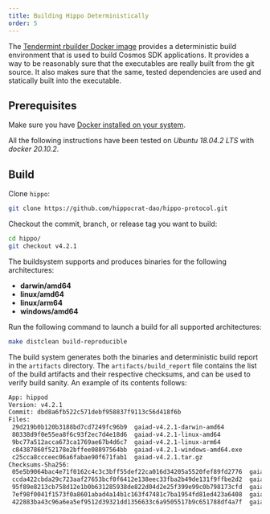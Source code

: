 ```yaml
---
title: Building Hippo Deterministically
order: 5
---
```


The [Tendermint rbuilder Docker image](https://github.com/tendermint/images/tree/master/rbuilder) provides a deterministic build environment that is used to build Cosmos SDK applications. It provides a way to be reasonably sure that the executables are really built from the git source. It also makes sure that the same, tested dependencies are used and statically built into the executable.

## Prerequisites

Make sure you have [Docker installed on your system](https://docs.docker.com/get-docker/).

All the following instructions have been tested on _Ubuntu 18.04.2 LTS_ with _docker 20.10.2_.

## Build

Clone `hippo`:

```sh
git clone https://github.com/hippocrat-dao/hippo-protocol.git
```

Checkout the commit, branch, or release tag you want to build:

```sh
cd hippo/
git checkout v4.2.1
```

The buildsystem supports and produces binaries for the following architectures:

- **darwin/amd64**
- **linux/amd64**
- **linux/arm64**
- **windows/amd64**

Run the following command to launch a build for all supported architectures:

```sh
make distclean build-reproducible
```

The build system generates both the binaries and deterministic build report in the `artifacts` directory.
The `artifacts/build_report` file contains the list of the build artifacts and their respective checksums, and can be used to verify
build sanity. An example of its contents follows:

```sh
App: hippod
Version: v4.2.1
Commit: dbd8a6fb522c571debf958837f9113c56d418f6b
Files:
 29d219b0b120b3188bd7cd7249fc96b9  gaiad-v4.2.1-darwin-amd64
 80338d9f0e55ea8f6c93f2ec7d4e18d6  gaiad-v4.2.1-linux-amd64
 9bc77a512acca673ca1769ae67b4d6c7  gaiad-v4.2.1-linux-arm64
 c84387860f52178e2bffee08897564bb  gaiad-v4.2.1-windows-amd64.exe
 c25cca8ccceec06a6fabae90f671fab1  gaiad-v4.2.1.tar.gz
Checksums-Sha256:
 05e5b9064bac4e71f0162c4c3c3bff55def22ca016d34205a5520fef89fd2776  gaiad-v4.2.1-darwin-amd64
 ccda422cbda29c723aaf27653bcf0f6412e138eec33fba2b49de131f9ffbe2d2  gaiad-v4.2.1-linux-amd64
 95f89e8213cb758d12e1b0b631285938de822d04d2e25f399e99c0b798173cfd  gaiad-v4.2.1-linux-arm64
 7ef98f0041f1573f0a8601abad4a14b1c163f47481c7ba1954fd81ed423a6408  gaiad-v4.2.1-windows-amd64.exe
 422883ba43c96a6ea5ef9512d39321dd1356633c6a9505517b9c651788df4a7f  gaiad-v4.2.1.tar.gz
```

